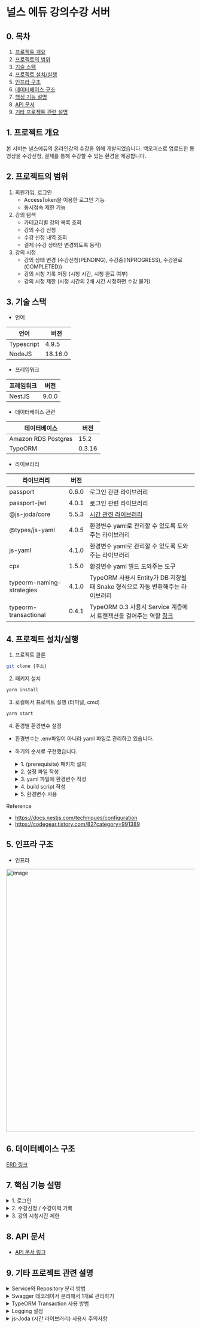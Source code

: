 # 널스 에듀 강의수강 서버

## 0. 목차

1. [프로젝트 개요](#1.-프로젝트-개요)
2. [프로젝트의 범위](#2.-프로젝트의-범위)
3. [기술 스택](#3.-기술-스택)
4. [프로젝트 설치/실행](#4.-프로젝트-설치/실행)
5. [인프라 구조](#5.-인프라-구조)
6. [데이터베이스 구조](#6.-데이터베이스-구조)
7. [핵심 기능 설명](#7.-핵심-기능-설명)
8. [API 문서](#8.-API-문서)
9. [기타 프로젝트 관련 설명](#9.-기타-프로젝트-관련-설명)

<a name="1.-프로젝트-개요"></a>
## 1. 프로젝트 개요
본 서버는 널스에듀의 온라인강의 수강을 위해 개발되었습니다.
백오피스로 업로드한 동영상을 수강신청, 결제를 통해 수강할 수 있는 환경을 제공합니다.

<a name="2.-프로젝트의-범위"></a>
## 2. 프로젝트의 범위

1. 회원가입, 로그인
    - AccessToken을 이용한 로그인 기능
    - 동시접속 제한 기능
2. 강의 탐색
    - 카테고리별 강의 목록 조회
    - 강의 수강 신청
    - 수강 신청 내역 조회
    - 결제 (수강 상태만 변경되도록 동작)
3. 강의 시청
    - 강의 상태 변경 (수강신청(PENDING), 수강중(INPROGRESS), 수강완료(COMPLETED))
    - 강의 시청 기록 저장 (시청 시간, 시청 완료 여부)
    - 강의 시청 제한 (시청 시간의 2배 시간 시청하면 수강 불가)

<a name="3.-기술-스택"></a>
## 3. 기술 스택

- 언어

| 언어         | 버전      |
|------------|---------|
| Typescript | 4.9.5   |
| NodeJS     | 18.16.0 |

- 프레임워크

| 프레임워크   | 버전    |
|---------|-------|
| NestJS  | 9.0.0 |

- 데이터베이스 관련

| 데이터베이스              | 버전     |
|---------------------|--------|
| Amazon RDS Postgres | 15.2   |
| TypeORM             | 0.3.16 |

- 라이브러리

| 라이브러리                     | 버전    |                                                                                                   |
|---------------------------|-------|---------------------------------------------------------------------------------------------------|
| passport                  | 0.6.0 | 로그인 관련 라이브러리                                                                                      |
| passport-jwt              | 4.0.1 | 로그인 관련 라이브러리                                                                                      |
| @js-joda/core             | 5.5.3 | [시간 관련 라이브러리](https://jojoldu.tistory.com/600)                                                    |
| @types/js-yaml            | 4.0.5 | 환경변수 yaml로 관리할 수 있도록 도와주는 라이브러리                                                                   |
| js-yaml                   | 4.1.0 | 환경변수 yaml로 관리할 수 있도록 도와주는 라이브러리                                                                   |
| cpx                       | 1.5.0 | 환경변수 yaml 빌드 도와주는 도구                                                                              |
| typeorm-naming-strategies | 4.1.0 | TypeORM 사용시 Entity가 DB 저장될때 Snake 형식으로 자동 변환해주는 라이브러리                                             |
| typeorm-transactional     | 0.4.1 | TypeORM 0.3 사용시 Service 계층에서 트랜잭션을 걸어주는 역할 [링크](https://github.com/Aliheym/typeorm-transactional) |

<a name="4.-프로젝트-설치/실행"></a>
## 4. 프로젝트 설치/실행

1. 프로젝트 클론

```bash
git clone {주소}
```

2. 패키지 설치

```bash
yarn install
```

3. 로컬에서 프로젝트 실행 (터미널, cmd)

```bash
yarn start
```

4. 환경별 환경변수 설정
- 환경변수는 .env파일이 아니라 yaml 파일로 관리하고 있습니다.
- 하기의 순서로 구현했습니다.

    <details>
    <summary> 1. (prerequisite) 패키지 설치</summary>

    ```shell
    $ yarn add @nestjs/config
    $ yarn add js-yaml
    $ yarn add @types/js-yaml --dev
    $ yarn add cpx # 파일 copy 도구
    ```
    </details>

    <details>
    <summary> 2. 설정 파일 작성 </summary>

    - config 설정 ./config/configuration.ts에 위치
        - 환경변수는 process.env.ENV로 관리
        - 환경변수는 local, test, prod로 구분

    ```typescript
    import { readFileSync } from 'fs';
    import * as yaml from 'js-yaml';
    import { join } from 'path';
    
    const env = process.env.ENV || 'local'; // 로컬, 운영, 개발 등 환경변수 분기 부분 
    const YAML_CONFIG_FILENAME = `config.${env}.yaml`;
    
    export default () => {
      return yaml.load(
        readFileSync(join(__dirname, YAML_CONFIG_FILENAME), 'utf8'),
      ) as Record<string, any>;
    };
    ```
    </details>

    <details>
    <summary> 3. yaml 파일에 환경변수 작성 </summary>

    - yaml 파일은 ./config/config.{env}.yaml에 위치
    - 아래의 예시는 config.local.yaml 파일
    ```yaml
    env: local
    
    service:
      name: 'nurseedu-backend'
    
    http:
      host: 'localhost'
    port: 3000
    
    jwt: # 토큰 관련 설정
    accessToken:
      secret: 'devcamp'
    expiresIn: '14d'
    
    db: # DB 관련 설정
    postgres:
      type: 'postgres'
    host: 'host'
    port: 5432
    databaseName: 'postgres'
    username: 'postgres'
    password: 'nurseedu'
    schema: 'nurse_edu'
    synchronize: false # DB 스키마 자동 동기화 옵션 (프로덕션에서는 절때로 false)
    logging: true # SQL 로깅 옵션
    connectTimeout: 30000 # 30s connection timeout
    queryTimeout: 10000 # 10s query timeout
    ```
    </details>

    <details>
    <summary> 4. build script 작성 </summary>

    - package.json
    ```json
    // dist 디렉토리에 yaml 파일 복사 명령
    "copy-files": "cpx \"config/*.yaml\" dist/config/",
    "prebuild": "rimraf dist",
    "build": "yarn run copy-files && nest build",
    "format": "prettier --write \"src/**/*.ts\" \"test/**/*.ts\"",
    "start": "yarn run copy-files && nest start",
    "start:dev": "yarn run copy-files && nest start --watch",
    
    ```
    - nest-cli.json
        - nest bulld 시 dist 디렉토리 삭제, 생성이 자동입니다.
        - cpx를 사용해서 yaml 파일을 복사했는데 dist 디렉토리를 삭제하고 생성하며 파일이 사라지는 문제가 있었습니다.
        - 아래 옵션을 false로 입력하고  `"prebuild": "rimraf dist",` 스크립트로 dist를 수동 삭제하도록 설정했습니다.
    ```json
    "compilerOptions": {
      "deleteOutDir": false
    }
    ```
    </details>

    <details>
    <summary> 5. 환경변수 사용 </summary>

    - 프로젝트 내에서 yaml에 작성한 변수가 필요할때 아래와 같이 사용하면 됩니다.
    ```typescript
    const {
      http: { port },
    } = configuration();
    ```
    </details>

Reference

- https://docs.nestjs.com/techniques/configuration
- https://codegear.tistory.com/82?category=991389

<a name="5.-인프라-구조"></a>
## 5. 인프라 구조

- 인프라

<img width="700" alt="image" src="https://github.com/kingseungil/teamsparta-devcamp-nurseedu/assets/109774037/be89edc8-74a6-4437-9cc7-ec77b109f483">


<a name="6.-데이터베이스-구조"></a>
## 6. 데이터베이스 구조

[ERD 링크](https://www.erdcloud.com/d/QBZzQTTZMpkwLd2ku)

<a name="7.-핵심-기능-설명"></a>
## 7. 핵심 기능 설명

<details>
<summary>1. 로그인</summary>

- 토큰 정책
  - 로그인 시 AccessToken 발급, 유효기간 14일
  - 토큰 payload
     ```json
     {
         "userId": "devcamp3",
         "email": "devcamp3@naver.com",
         "jti": "dafbd39f-fe6d-48b5-8661-88230f3803d3",
         "iat": 1684892118,
         "exp": 1686101718
      }
    ```
  >로그인
  <br>

  ![image](https://github.com/DevCamp-TeamSparta/nurseedu-backend/assets/109774037/6b68e36f-523c-41c0-ae03-9348359bf26f)

    <br>

- 다른 브라우저, 기기에서 중복 로그인 시 403에러 발생
- 로그인 시 새로운 JTI가 발급되며, 기존의 토큰은 무효화 됩니다.

   <br>  

</details>

<details>
<summary>2. 수강신청 / 수강이력 기록</summary>

- 용어 설명

| DB 테이블명             | 용도                                                                        |
|------------------|---------------------------------------------------------------------------|
| enrolled         | 수강증입니다. 수강 시작일, 강의 만료일, 강의 상태(결제, 수강중, 수강완료, 만료 등등)을 기록합니다.               |
| course           | 수강할 강의 입니다.                                                               |
| lecure           | 수강할 강의 목차의 데이터 (동영상 link, 동영상 제목 ...)                                     |
| enrolled_lecture | 동영상 시청 이력을 기록하기 위한 메타 테이블 (ex. 시청날짜, 시청 시간, 시청 제한)                        |


+ 수강 신청 내역에서 볼 수 있는 상태 [PENDING]
    + 수강신청하면 course와 1:1 관계인 enrolled 테이블 생성합니다.
    + enrolled의 상태는 PENDING으로 생성합니다. (결제가 이루어지면 INPROGRESS 상태로 변하고 수강할 수 있습니다.)
    + 수강신청 시 course의 자식테이블인 lecture 하나하나에 enrolled_lecture 테이블에 생성합니다.

+ 내 강의실에서 볼 수 있는 상태 [INPROGRESS, COMPLETED]
    + 결제 (enrolled 상태가 PENDING -> INPROGESS로 변경) 강의실에서 수강할 수 있는 상태가 됩니다.
    + 수강 진행 (동영상을 마지막 10초까지 다 수강하면 enrolled_lecture의 is_done이 true로 변경, enrolled의 progress_rate가 백분율로 업데이트)
    + 수강 완료 (enrolled의 progress_rate가 100%가 되면 enrolled 상태가 INPROGRESS -> COMPLETED 변경)

</details>

<details>
<summary>3. 강의 시청시간 제한</summary>

- 강의 playtime의 2배까지 시청 가능

>강의 시청시간 제한
<br>

- 강의 시청은 강의의 playtime(초 단위) 2배로 제한합니다.
- 프론트에서 동영상을 재생하면 1분에 한번씩 서버에 요청을 보내서 DB에 시청 시간(total_seen_time / 초 단위)을 기록합니다. (enrolled_lecture 테이블 / total_seen_time)
- 고객이 동영상을 배속으로 시청하면 배속 만큼 곱셈하여 1분 마다 초 DB에 기록합니다. (ex, 1분 만큼 2배속으로 시청 -> 120초가 enrolled_lecture / total_seen_time에 저장)
- <img width="571" alt="스크린샷 2023-05-25 오전 10 49 03" src="https://github.com/DevCamp-TeamSparta/nurseedu-backend/assets/90877864/c05274bf-3fa5-427a-bdd6-202871f21bfa">
- total_seen_time의 시간이 playtime의 2배를 초과하면 can_watch를 false로 변경합니다.
- 강의 시청시간이 playtime의 2배를 초과하면 서버에서는 409에러를 발생시킵니다.
- 프론트에서는 can_watch를 기준으로 강의 시청을 제한합니다.
- (참고) current_seen_time은 1분짜리 동영상에서 몇초까지 봤다를 표현하기 위해 기록합니다. (enrolled_lecture 테이블 / current_seen_time)

</details>


<a name="8.-API-문서"></a>
##  8. API 문서

- [API 문서 링크](https://api.teamsparta-nurseedue.shop/api-docs#/)


<a name="9.-기타-프로젝트-관련-설명"></a>
## 9. 기타 프로젝트 관련 설명

<details>
<summary>Service와 Repository 분리 방법</summary>

- 코드 가독성을 위해서 Service, Repository를 분리하는 것이 장기적으로 좋습니다.
- TypeORM 0.3.x 이하의 버전에서는 아래의 데코레이터로 Repository를 분리해서 사용했지만, 0.3.x 이후로 해당 데코레이터가 depreciated 되었습니다.

```typescript
@EntityRepository(Entity)
```
- 같은 기능을 하는 CustomDecorator를 만들어서 Repository를 분리했습니다.
- [구현 코드](https://github.com/DevCamp-TeamSparta/nurseedu-backend/commit/15a5ac79e2ea89097a937ce7d9470e976baf1a0f#diff-66a9bdeef87e2c27802e288bbf0c2c0830bd7b2bb21920725e5299beaf2c824a)
- [참고 링크](https://blog.naver.com/pjt3591oo/222927333364)

</details>

<details>
<summary>Swagger 데코레이서 분리해서 1개로 관리하기</summary>

- Swagger 데코레이터를 분리해서 관리하면 가독성이 좋아집니다.
- 각 도메인 폴더에 있는..Decorator.ts를 살펴보면 데코레이터를 변수가 있습니다.
- 해당 변수로 다중의 스웨서 데코레이터를 한번에 선언해 사용할 수 있습니다.

```typescript
// Swagger 데코레이터 모음
export const getAllCourseList = () => {
  return applyDecorators(
    ApiOperation({ summary: '강의 코스 목록 조회(전체)' }),
    ApiOkResponse({
      status: 200,
      description: '강의 코스 목록 조회 성공',
      type: [AllCourseListResDto],
    }),
    ApiNotFoundResponse({
      status: 404,
      description: '강의 코스 목록이 존재하지 않습니다.',
      schema: {
        example: {
          statusCode: 404,
          message: '강의 코스 목록이 존재하지 않습니다.',
          error: 'Not Found',
        },
      },
    }),
  );
};

// 컨트롤러
@ApiTags('COURSE')
@Get(':courseId')
@getCourseDetail() // Swagger 변수
async getCourseDetail(
  @Param('courseId') courseId: number,
): Promise<CourseDetailResDto> {
  return await this.courseService.getCourseDetail(courseId);
}
```

</details>

<details>
<summary>TypeORM Transaction 사용 방법</summary>

- Service Layer에서 Transaction을 걸어야 하는 경우를 위해서 라이브러리를 추가했습니다.
- NestJS의 QueryRunner나 EntityManager를 사용해서 Transaction을 걸 수 있지만, 해당 라이브러리를 사용하면 더 가독성 있게 트랜잭션을 사용할 수 있습니다.
- [typeorm-transactional](https://github.com/Aliheym/typeorm-transactional)
- [참고하면 좋은 글](https://www.timegambit.com/blog/solve/handle-transaction)

</details>

<details>
<summary>Logging 설정</summary>

- 미들웨어를 이용한 로깅 설정
    - 개발 편의를 위해서 모든 요청의 대한 log를 심었습니다.
        - 400 에러는 WARN으로
        - 500 에러는 ERROR로 남겼습니다.
    - ![스크린샷 2023-05-24 오후 5 40 50](https://github.com/DevCamp-TeamSparta/nurseedu-backend/assets/90877864/f8488b5c-cfa4-4614-a175-0649ecc8364e)
    - 개발 편의를 위해서 쿼리의 속도 log를 심었습니다.
    - ![스크린샷 2023-05-24 오후 5 38 56](https://github.com/DevCamp-TeamSparta/nurseedu-backend/assets/90877864/3edd5d0d-f421-4f77-8a7c-986b69c1834c)
    - [코드](https://github.com/DevCamp-TeamSparta/nurseedu-backend/commit/6e93be978d0bd10ceddfe9d30925122d9d4f4124)
    - [참고](https://docs.nestjs.com/middleware)

- TypeORM을 이용한 Logging 설정
    - src/database/DatabaseLogger.ts 파일에 Logging format 설정
    - src/app.module.ts 파일에 DatabaseLogger를 사용하도록 설정
    - [참고](https://docs.nestjs.com/recipes/terminus#logging)

```typescript
@Module({
imports: [
TypeOrmModule.forRootAsync({
  useFactory() {
    return {
    synchronize: postgres.synchronize, // Entity 자동으로 DB 동기화 할지 설정
    logger: new DatabaseLogger(), // TypeORM Logger 설정
    namingStrategy: new ConstraintSnakeNamingStrategy(), // TypeORM Entity의 Column명을 snake_case로 변경
    ssl: {
      rejectUnauthorized: false,
    },
    connectTimeoutMS: postgres.connectTimeout, // DB Connection timeout
    extra: {
      statement_timeout: postgres.queryTimeout, // DB query timeout
    },
  };
},
... 생략
export class AppModule {};
```

</details>

<details>
<summary>js-Joda (시간 라이브러리) 사용시 주의사항</summary>

- JS Date().now 를 사용하면 Zone이 적용이 되지 않아서 실시간을 반영하지 못하는 문제가 있었습니다.
- js-joda 라이브러리를 사용하여 해결 [참고](https://jojoldu.tistory.com/600)
- common/util/util-time에 관련 기능을 구현했습니다.
    - LocalDataTimeTransformer.ts : Entity <-> DB 통신할때 Date <-> LocalDateTime 변환 역할
        - ```typescript
        @Column({
          type: 'timestamp',
          transformer: new LocalDateTimeTransformer(), // 엔티티에 선언 필수 
          nullable: false,
          name: 'updated_at',
        })
        updatedAt: LocalDateTime;
      ```
    - DateTimeUtil.ts : LocalDateTime <-> String, Date 변환 유틸 함수 모음
- 주의사항
    - createQueryBuiler에 LocalDataTime 사용시 Data로 변환이 필요합니다.
        - ClassSerializerInterceptor + Dto 변환시 LocalDataTime을 toString으로 변경해야합니다. 본 프로젝트에서는 ClassSerializerInterceptor를 사용하고 있지 않습니다.

</details>
